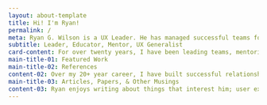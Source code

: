 ```yaml
---
layout: about-template
title: Hi! I'm Ryan!
permalink: /
meta: Ryan G. Wilson is a UX Leader. He has managed successful teams for six years of his 20+ year career. Ryan holds a PhD in Human Computer Interaction, a Master of Fine Arts in Graphic Design, a Masters in HCI, and a Bachelors in Interactive Multimedia. He is a UX Generalist, excelling in leading projects, performing research, keeping documentation, visualizing complexity, working with stakeholders, running workshops, creating wireframes, building prototypes, running user tests, & shipping products.
subtitle: Leader, Educator, Mentor, UX Generalist
card-content: For over twenty years, I have been leading teams, mentoring others, and creating products with the user in mind. Throughout my career, I’ve seen how approaching projects with understanding and empathy results in a better experience for the user. My passion is the process of understanding and refining the User Experience of a product - research, defining the user, developing product requirements, creating wireframes, mockups, and building prototypes, and iterating through documentation.
main-title-01: Featured Work
main-title-02: References
content-02: Over my 20+ year career, I have built successful relationships by being trustworthy, goal-oriented, and easy to work with. I've included some of the kind words people have shared about me through the years.
main-title-03: Articles, Papers, & Other Musings
content-03: Ryan enjoys writing about things that interest him; user experience, graphic design, animation, etc.
---
```

